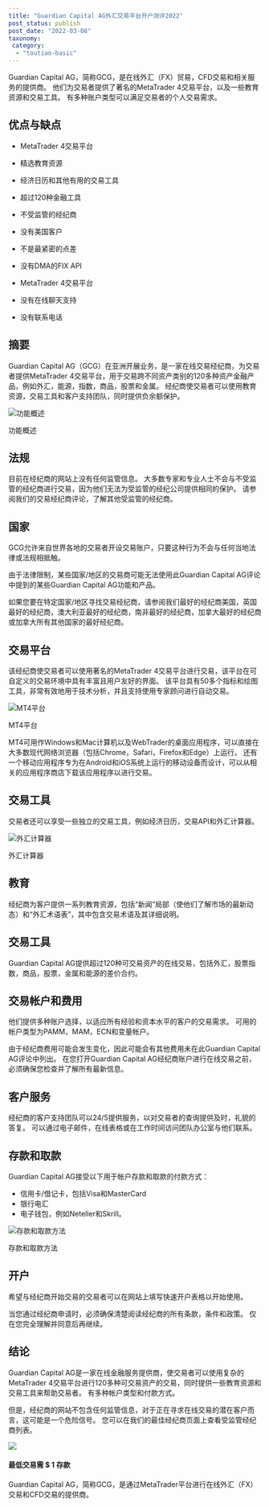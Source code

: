 ```yaml
---
title: "Guardian Capital AG外汇交易平台开户测评2022"
post_status: publish
post_date: "2022-03-08"
taxonomy:
 category: 
  - "toutiao-basic"
---
```


Guardian Capital AG，简称GCG，是在线外汇（FX）贸易，CFD交易和相关服务的提供商。 他们为交易者提供了著名的MetaTrader 4交易平台，以及一些教育资源和交易工具。 有多种账户类型可以满足交易者的个人交易需求。

## 优点与缺点

- MetaTrader 4交易平台
    
- 精选教育资源
    
- 经济日历和其他有用的交易工具
    
- 超过120种金融工具
    
- 不受监管的经纪商
    
- 没有美国客户
    
- 不是最紧密的点差
    
- 没有DMA的FIX API
    
- MetaTrader 4交易平台
    
- 没有在线聊天支持
    
- 没有联系电话
    

## 摘要

Guardian Capital AG（GCG）在亚洲开展业务，是一家在线交易经纪商，为交易者提供MetaTrader 4交易平台，用于交易跨不同资产类别的120多种资产金融产品，例如外汇，能源，指数，商品，股票和金属。 经纪商使交易者可以使用教育资源，交易工具和客户支持团队，同时提供负余额保护。

![功能概述](https://cdn.fendou.la/funstoutiao/2020/11/Guardian-Capital-AG-Review-Features-Overview-1024x184.jpg "功能概述")

功能概述

## 法规

目前在经纪商的网站上没有任何监管信息。 大多数专家和专业人士不会与不受监管的经纪商进行交易，因为他们无法为受监管的经纪公司提供相同的保护。 请参阅我们的交易经纪商评论，了解其他受监管的经纪商。

## 国家

GCG允许来自世界各地的交易者开设交易账户，只要这种行为不会与任何当地法律或法规相抵触。

由于法律限制，某些国家/地区的交易商可能无法使用此Guardian Capital AG评论中提到的某些Guardian Capital AG功能和产品。

如果您要在特定国家/地区寻找交易经纪商，请参阅我们最好的经纪商美国，英国最好的经纪商，澳大利亚最好的经纪商，南非最好的经纪商，加拿大最好的经纪商或加拿大所有其他国家的最好经纪商。

## 交易平台

该经纪商使交易者可以使用著名的MetaTrader 4交易平台进行交易，该平台在可自定义的交易环境中具有丰富且用户友好的界面。 该平台具有50多个指标和绘图工具，非常有效地用于技术分析，并且支持使用专家顾问进行自动交易。

![MT4平台](https://cdn.fendou.la/funstoutiao/2020/11/Guardian-Capital-AG-Review-MT4-Platform.gif "MT4平台")

MT4平台

MT4可用作Windows和Mac计算机以及WebTrader的桌面应用程序，可以直接在大多数现代网络浏览器（包括Chrome，Safari，Firefox和Edge）上运行。 还有一个移动应用程序专为在Android和iOS系统上运行的移动设备而设计，可以从相关的应用程序商店下载该应用程序以进行交易。

## 交易工具

交易者还可以享受一些独立的交易工具，例如经济日历，交易API和外汇计算器。

![外汇计算器](https://cdn.fendou.la/funstoutiao/2020/11/Guardian-Capital-AG-Review-Forex-Calculator-.jpg "外汇计算器")

外汇计算器

## 教育

经纪商为客户提供一系列教育资源，包括“新闻”局部（使他们了解市场的最新动态）和“外汇术语表”，其中包含交易术语及其详细说明。

## 交易工具

Guardian Capital AG提供超过120种可交易资产的在线交易，包括外汇，股票指数，商品，股票，金属和能源的差价合约。

## 交易帐户和费用

他们提供多种账户选择，以适应所有经验和资本水平的客户的交易需求。 可用的帐户类型为PAMM，MAM，ECN和变量帐户。

由于经纪商费用可能会发生变化，因此可能会有其他费用未在此Guardian Capital AG评论中列出。 在您打开Guardian Capital AG经纪商账户进行在线交易之前，必须确保您检查并了解所有最新信息。

## 客户服务

经纪商的客户支持团队可以24/5提供服务，以对交易者的查询提供及时，礼貌的答复。 可以通过电子邮件，在线表格或在工作时间访问团队办公室与他们联系。

## 存款和取款

Guardian Capital AG接受以下用于帐户存款和取款的付款方式：

- 信用卡/借记卡，包括Visa和MasterCard
- 银行电汇
- 电子钱包，例如Neteller和Skrill。

![存款和取款方法](https://cdn.fendou.la/funstoutiao/2020/11/Guardian-Capital-AG-Review-Deposit-And-Withdrawal-Methods.jpg "存款和取款方法")

存款和取款方法

## 开户

希望与经纪商开始交易的交易者可以在网站上填写快速开户表格以开始使用。

当您通过经纪商申请时，必须确保清楚阅读经纪商的所有条款，条件和政策。 仅在您完全理解并同意后再继续。

## 结论

Guardian Capital AG是一家在线金融服务提供商，使交易者可以使用复杂的MetaTrader 4交易平台进行120多种可交易资产的交易，同时提供一些教育资源和交易工具来帮助交易者。 有多种帐户类型和付款方式。

但是，经纪商的网站不包含任何监管信息，对于正在寻求在线交易的潜在客户而言，这可能是一个危险信号。 您可以在我们的最佳经纪商页面上查看受监管经纪商列表。

![](https://cdn.fendou.la/funstoutiao/2020/11/Guardian-Capital-AG-Logo.png)

#### 最低交易需 $ 1 存款

Guardian Capital AG，简称GCG，是通过MetaTrader平台进行在线外汇（FX）交易和CFD交易的提供商。
